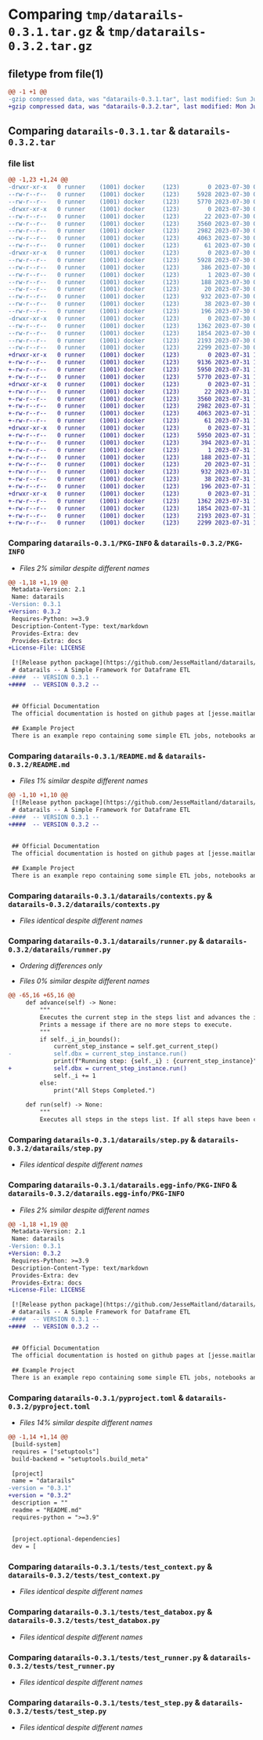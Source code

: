# Comparing `tmp/datarails-0.3.1.tar.gz` & `tmp/datarails-0.3.2.tar.gz`

## filetype from file(1)

```diff
@@ -1 +1 @@
-gzip compressed data, was "datarails-0.3.1.tar", last modified: Sun Jul 30 06:19:28 2023, max compression
+gzip compressed data, was "datarails-0.3.2.tar", last modified: Mon Jul 31 13:52:43 2023, max compression
```

## Comparing `datarails-0.3.1.tar` & `datarails-0.3.2.tar`

### file list

```diff
@@ -1,23 +1,24 @@
-drwxr-xr-x   0 runner    (1001) docker     (123)        0 2023-07-30 06:19:28.518856 datarails-0.3.1/
--rw-r--r--   0 runner    (1001) docker     (123)     5928 2023-07-30 06:19:28.518856 datarails-0.3.1/PKG-INFO
--rw-r--r--   0 runner    (1001) docker     (123)     5770 2023-07-30 06:19:19.000000 datarails-0.3.1/README.md
-drwxr-xr-x   0 runner    (1001) docker     (123)        0 2023-07-30 06:19:28.514855 datarails-0.3.1/datarails/
--rw-r--r--   0 runner    (1001) docker     (123)       22 2023-07-30 06:19:19.000000 datarails-0.3.1/datarails/__init__.py
--rw-r--r--   0 runner    (1001) docker     (123)     3560 2023-07-30 06:19:08.000000 datarails-0.3.1/datarails/contexts.py
--rw-r--r--   0 runner    (1001) docker     (123)     2982 2023-07-30 06:19:08.000000 datarails-0.3.1/datarails/runner.py
--rw-r--r--   0 runner    (1001) docker     (123)     4063 2023-07-30 06:19:08.000000 datarails-0.3.1/datarails/step.py
--rw-r--r--   0 runner    (1001) docker     (123)       61 2023-07-30 06:19:08.000000 datarails-0.3.1/datarails/type_vars.py
-drwxr-xr-x   0 runner    (1001) docker     (123)        0 2023-07-30 06:19:28.518856 datarails-0.3.1/datarails.egg-info/
--rw-r--r--   0 runner    (1001) docker     (123)     5928 2023-07-30 06:19:28.000000 datarails-0.3.1/datarails.egg-info/PKG-INFO
--rw-r--r--   0 runner    (1001) docker     (123)      386 2023-07-30 06:19:28.000000 datarails-0.3.1/datarails.egg-info/SOURCES.txt
--rw-r--r--   0 runner    (1001) docker     (123)        1 2023-07-30 06:19:28.000000 datarails-0.3.1/datarails.egg-info/dependency_links.txt
--rw-r--r--   0 runner    (1001) docker     (123)      188 2023-07-30 06:19:28.000000 datarails-0.3.1/datarails.egg-info/requires.txt
--rw-r--r--   0 runner    (1001) docker     (123)       20 2023-07-30 06:19:28.000000 datarails-0.3.1/datarails.egg-info/top_level.txt
--rw-r--r--   0 runner    (1001) docker     (123)      932 2023-07-30 06:19:19.000000 datarails-0.3.1/pyproject.toml
--rw-r--r--   0 runner    (1001) docker     (123)       38 2023-07-30 06:19:28.518856 datarails-0.3.1/setup.cfg
--rw-r--r--   0 runner    (1001) docker     (123)      196 2023-07-30 06:19:08.000000 datarails-0.3.1/setup.py
-drwxr-xr-x   0 runner    (1001) docker     (123)        0 2023-07-30 06:19:28.518856 datarails-0.3.1/tests/
--rw-r--r--   0 runner    (1001) docker     (123)     1362 2023-07-30 06:19:08.000000 datarails-0.3.1/tests/test_context.py
--rw-r--r--   0 runner    (1001) docker     (123)     1854 2023-07-30 06:19:08.000000 datarails-0.3.1/tests/test_databox.py
--rw-r--r--   0 runner    (1001) docker     (123)     2193 2023-07-30 06:19:08.000000 datarails-0.3.1/tests/test_runner.py
--rw-r--r--   0 runner    (1001) docker     (123)     2299 2023-07-30 06:19:08.000000 datarails-0.3.1/tests/test_step.py
+drwxr-xr-x   0 runner    (1001) docker     (123)        0 2023-07-31 13:52:43.645198 datarails-0.3.2/
+-rw-r--r--   0 runner    (1001) docker     (123)     9136 2023-07-31 13:52:20.000000 datarails-0.3.2/LICENSE
+-rw-r--r--   0 runner    (1001) docker     (123)     5950 2023-07-31 13:52:43.645198 datarails-0.3.2/PKG-INFO
+-rw-r--r--   0 runner    (1001) docker     (123)     5770 2023-07-31 13:52:33.000000 datarails-0.3.2/README.md
+drwxr-xr-x   0 runner    (1001) docker     (123)        0 2023-07-31 13:52:43.645198 datarails-0.3.2/datarails/
+-rw-r--r--   0 runner    (1001) docker     (123)       22 2023-07-31 13:52:33.000000 datarails-0.3.2/datarails/__init__.py
+-rw-r--r--   0 runner    (1001) docker     (123)     3560 2023-07-31 13:52:20.000000 datarails-0.3.2/datarails/contexts.py
+-rw-r--r--   0 runner    (1001) docker     (123)     2982 2023-07-31 13:52:20.000000 datarails-0.3.2/datarails/runner.py
+-rw-r--r--   0 runner    (1001) docker     (123)     4063 2023-07-31 13:52:20.000000 datarails-0.3.2/datarails/step.py
+-rw-r--r--   0 runner    (1001) docker     (123)       61 2023-07-31 13:52:20.000000 datarails-0.3.2/datarails/type_vars.py
+drwxr-xr-x   0 runner    (1001) docker     (123)        0 2023-07-31 13:52:43.645198 datarails-0.3.2/datarails.egg-info/
+-rw-r--r--   0 runner    (1001) docker     (123)     5950 2023-07-31 13:52:43.000000 datarails-0.3.2/datarails.egg-info/PKG-INFO
+-rw-r--r--   0 runner    (1001) docker     (123)      394 2023-07-31 13:52:43.000000 datarails-0.3.2/datarails.egg-info/SOURCES.txt
+-rw-r--r--   0 runner    (1001) docker     (123)        1 2023-07-31 13:52:43.000000 datarails-0.3.2/datarails.egg-info/dependency_links.txt
+-rw-r--r--   0 runner    (1001) docker     (123)      188 2023-07-31 13:52:43.000000 datarails-0.3.2/datarails.egg-info/requires.txt
+-rw-r--r--   0 runner    (1001) docker     (123)       20 2023-07-31 13:52:43.000000 datarails-0.3.2/datarails.egg-info/top_level.txt
+-rw-r--r--   0 runner    (1001) docker     (123)      932 2023-07-31 13:52:33.000000 datarails-0.3.2/pyproject.toml
+-rw-r--r--   0 runner    (1001) docker     (123)       38 2023-07-31 13:52:43.645198 datarails-0.3.2/setup.cfg
+-rw-r--r--   0 runner    (1001) docker     (123)      196 2023-07-31 13:52:20.000000 datarails-0.3.2/setup.py
+drwxr-xr-x   0 runner    (1001) docker     (123)        0 2023-07-31 13:52:43.645198 datarails-0.3.2/tests/
+-rw-r--r--   0 runner    (1001) docker     (123)     1362 2023-07-31 13:52:20.000000 datarails-0.3.2/tests/test_context.py
+-rw-r--r--   0 runner    (1001) docker     (123)     1854 2023-07-31 13:52:20.000000 datarails-0.3.2/tests/test_databox.py
+-rw-r--r--   0 runner    (1001) docker     (123)     2193 2023-07-31 13:52:20.000000 datarails-0.3.2/tests/test_runner.py
+-rw-r--r--   0 runner    (1001) docker     (123)     2299 2023-07-31 13:52:20.000000 datarails-0.3.2/tests/test_step.py
```

### Comparing `datarails-0.3.1/PKG-INFO` & `datarails-0.3.2/PKG-INFO`

 * *Files 2% similar despite different names*

```diff
@@ -1,18 +1,19 @@
 Metadata-Version: 2.1
 Name: datarails
-Version: 0.3.1
+Version: 0.3.2
 Requires-Python: >=3.9
 Description-Content-Type: text/markdown
 Provides-Extra: dev
 Provides-Extra: docs
+License-File: LICENSE
 
 [![Release python package](https://github.com/JesseMaitland/datarails/actions/workflows/release.yml/badge.svg)](https://github.com/JesseMaitland/datarails/actions/workflows/release.yml)
 # datarails -- A Simple Framework for Dataframe ETL
-####  -- VERSION 0.3.1 --
+####  -- VERSION 0.3.2 --
 
 
 ## Official Documentation
 The official documentation is hosted on github pages at [jesse.maitland.github.io](https://jessemaitland.github.io/datarails/)
 
 ## Example Project
 There is an example repo containing some simple ETL jobs, notebooks and commands for building documentation at [jessemaitland/datarails-example](https://github.com/JesseMaitland/datarails_examples)
```

### Comparing `datarails-0.3.1/README.md` & `datarails-0.3.2/README.md`

 * *Files 1% similar despite different names*

```diff
@@ -1,10 +1,10 @@
 [![Release python package](https://github.com/JesseMaitland/datarails/actions/workflows/release.yml/badge.svg)](https://github.com/JesseMaitland/datarails/actions/workflows/release.yml)
 # datarails -- A Simple Framework for Dataframe ETL
-####  -- VERSION 0.3.1 --
+####  -- VERSION 0.3.2 --
 
 
 ## Official Documentation
 The official documentation is hosted on github pages at [jesse.maitland.github.io](https://jessemaitland.github.io/datarails/)
 
 ## Example Project
 There is an example repo containing some simple ETL jobs, notebooks and commands for building documentation at [jessemaitland/datarails-example](https://github.com/JesseMaitland/datarails_examples)
```

### Comparing `datarails-0.3.1/datarails/contexts.py` & `datarails-0.3.2/datarails/contexts.py`

 * *Files identical despite different names*

### Comparing `datarails-0.3.1/datarails/runner.py` & `datarails-0.3.2/datarails/runner.py`

 * *Ordering differences only*

 * *Files 0% similar despite different names*

```diff
@@ -65,16 +65,16 @@
     def advance(self) -> None:
         """
         Executes the current step in the steps list and advances the index to the next one.
         Prints a message if there are no more steps to execute.
         """
         if self._i_in_bounds():
             current_step_instance = self.get_current_step()
-            self.dbx = current_step_instance.run()
             print(f"Running step: {self._i} : {current_step_instance}")
+            self.dbx = current_step_instance.run()
             self._i += 1
         else:
             print("All Steps Completed.")
 
     def run(self) -> None:
         """
         Executes all steps in the steps list. If all steps have been completed, it stops the execution.
```

### Comparing `datarails-0.3.1/datarails/step.py` & `datarails-0.3.2/datarails/step.py`

 * *Files identical despite different names*

### Comparing `datarails-0.3.1/datarails.egg-info/PKG-INFO` & `datarails-0.3.2/datarails.egg-info/PKG-INFO`

 * *Files 2% similar despite different names*

```diff
@@ -1,18 +1,19 @@
 Metadata-Version: 2.1
 Name: datarails
-Version: 0.3.1
+Version: 0.3.2
 Requires-Python: >=3.9
 Description-Content-Type: text/markdown
 Provides-Extra: dev
 Provides-Extra: docs
+License-File: LICENSE
 
 [![Release python package](https://github.com/JesseMaitland/datarails/actions/workflows/release.yml/badge.svg)](https://github.com/JesseMaitland/datarails/actions/workflows/release.yml)
 # datarails -- A Simple Framework for Dataframe ETL
-####  -- VERSION 0.3.1 --
+####  -- VERSION 0.3.2 --
 
 
 ## Official Documentation
 The official documentation is hosted on github pages at [jesse.maitland.github.io](https://jessemaitland.github.io/datarails/)
 
 ## Example Project
 There is an example repo containing some simple ETL jobs, notebooks and commands for building documentation at [jessemaitland/datarails-example](https://github.com/JesseMaitland/datarails_examples)
```

### Comparing `datarails-0.3.1/pyproject.toml` & `datarails-0.3.2/pyproject.toml`

 * *Files 14% similar despite different names*

```diff
@@ -1,14 +1,14 @@
 [build-system]
 requires = ["setuptools"]
 build-backend = "setuptools.build_meta"
 
 [project]
 name = "datarails"
-version = "0.3.1"
+version = "0.3.2"
 description = ""
 readme = "README.md"
 requires-python = ">=3.9"
 
 
 [project.optional-dependencies]
 dev = [
```

### Comparing `datarails-0.3.1/tests/test_context.py` & `datarails-0.3.2/tests/test_context.py`

 * *Files identical despite different names*

### Comparing `datarails-0.3.1/tests/test_databox.py` & `datarails-0.3.2/tests/test_databox.py`

 * *Files identical despite different names*

### Comparing `datarails-0.3.1/tests/test_runner.py` & `datarails-0.3.2/tests/test_runner.py`

 * *Files identical despite different names*

### Comparing `datarails-0.3.1/tests/test_step.py` & `datarails-0.3.2/tests/test_step.py`

 * *Files identical despite different names*

